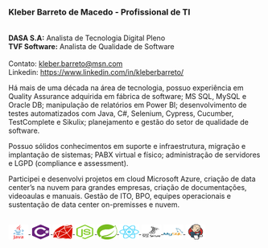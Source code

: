 ### Kleber Barreto de Macedo - Profissional de TI

<br><b>DASA S.A:</b> Analista de Tecnologia Digital Pleno
<br><b>TVF Software:</b> Analista de Qualidade de Software
<br>
<br>Contato: kleber.barreto@msn.com
<br>Linkedin: https://www.linkedin.com/in/kleberbarreto/
<br>

<p>Há mais de uma década na área de tecnologia, possuo experiência em Quality Assurance adquirida em fábrica de software; MS SQL, MySQL e Oracle DB; manipulação de relatórios em Power BI; desenvolvimento de testes automatizados com Java, C#, Selenium, Cypress, Cucumber, TestComplete e Sikulix; planejamento e gestão do setor de qualidade de software.
<br>
<p>Possuo sólidos conhecimentos em suporte e infraestrutura, migração e implantação de sistemas; PABX virtual e físico; administração de servidores e LGPD (compliance e assessment).
<br>
<p>Participei e desenvolvi projetos em cloud Microsoft Azure, criação de data center’s na nuvem para grandes empresas, criação de documentações, videoaulas e manuais. Gestão de ITO, BPO, equipes operacionais e sustentação de data center on-premisses e nuvem.

<a href="https://github.com/kbmbarreto">
<div><br>
  <img align="center" alt="Kleber-Java" height="30" width="40" src="https://github.com/devicons/devicon/blob/master/icons/java/java-original-wordmark.svg" style="max-width:100%;">
  <img align="center" alt="Kleber-Csharp" height="30" width="40" src="https://github.com/devicons/devicon/blob/master/icons/csharp/csharp-plain.svg" style="max-width:100%;">
  <img align="center" alt="Kleber-Ruby" height="30" width="40" src="https://github.com/devicons/devicon/blob/master/icons/ruby/ruby-plain.svg" style="max-width:100%;">
  <img align="center" alt="Kleber-JS" height="30" width="40" src="https://github.com/devicons/devicon/blob/master/icons/nodejs/nodejs-original.svg" style="max-width:100%;">
  <img align="center" alt="Kleber-Spring" height="30" width="40" src="https://github.com/devicons/devicon/blob/master/icons/spring/spring-original.svg" style="max-width:100%;">
  <img align="center" alt="Kleber-React" height="30" width="40" src="https://github.com/devicons/devicon/blob/master/icons/react/react-original.svg" style="max-width:100%;">
  <img align="center" alt="Kleber-MsSQL" height="30" width="40" src="https://github.com/devicons/devicon/blob/master/icons/microsoftsqlserver/microsoftsqlserver-plain-wordmark.svg" style="max-width:100%;">
  <img align="center" alt="Kleber-MySQL" height="30" width="40" src="https://github.com/devicons/devicon/blob/master/icons/mysql/mysql-original-wordmark.svg" style="max-width:100%;">
    <img align="center" alt="Kleber-Jenkins" height="30" width="40" src="https://github.com/devicons/devicon/blob/master/icons/jenkins/jenkins-original.svg" style="max-width:100%;">
</div>


<!--
**kbmbarreto/kbmbarreto** is a ✨ _special_ ✨ repository because its `README.md` (this file) appears on your GitHub profile.
👋 ⚡

Here are some ideas to get you started:

- 🔭 I’m currently working on ...
- 🌱 I’m currently learning ...
- 👯 I’m looking to collaborate on ...
- 🤔 I’m looking for help with ...
- 💬 Ask me about ...
- 📫 How to reach me: ...
- 😄 Pronouns: ...
- ⚡ Fun fact: ...
-->
